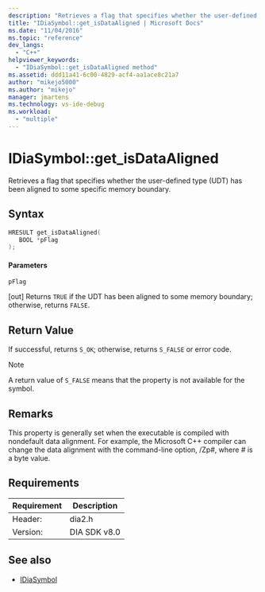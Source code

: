 ```yaml
---
description: "Retrieves a flag that specifies whether the user-defined type (UDT) has been aligned to some specific memory boundary."
title: "IDiaSymbol::get_isDataAligned | Microsoft Docs"
ms.date: "11/04/2016"
ms.topic: "reference"
dev_langs:
  - "C++"
helpviewer_keywords:
  - "IDiaSymbol::get_isDataAligned method"
ms.assetid: ddd11a41-6c00-4829-acf4-aa1ace8c21a7
author: "mikejo5000"
ms.author: "mikejo"
manager: jmartens
ms.technology: vs-ide-debug
ms.workload:
  - "multiple"
---
```

# IDiaSymbol::get_isDataAligned
Retrieves a flag that specifies whether the user-defined type (UDT) has been aligned to some specific memory boundary.

## Syntax

```C++
HRESULT get_isDataAligned(
   BOOL *pFlag
);
```

#### Parameters
 `pFlag`

[out] Returns `TRUE` if the UDT has been aligned to some memory boundary; otherwise, returns `FALSE`.

## Return Value
 If successful, returns `S_OK`; otherwise, returns `S_FALSE` or error code.

> [!NOTE]
> A return value of `S_FALSE` means that the property is not available for the symbol.

## Remarks
 This property is generally set when the executable is compiled with nondefault data alignment. For example, the Microsoft C++ compiler can change the data alignment with the command-line option, /Zp<em>#</em>, where *#* is a byte value.

## Requirements

|Requirement|Description|
|-----------------|-----------------|
|Header:|dia2.h|
|Version:|DIA SDK v8.0|

## See also
- [IDiaSymbol](../../debugger/debug-interface-access/idiasymbol.md)
